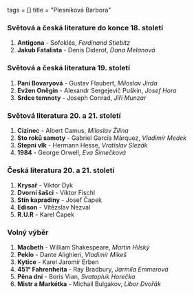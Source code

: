 tags = []
title = "Plesníková Barbora"

### Světová a česká literature do konce 18. století
1. __Antigona__ - Sofoklés, _Ferdinand Stiebitz_
0. __Jakub Fatalista__ - Denis Diderot, _Dana Melanová_

### Světová a česká literatura 19. století
1. __Paní Bovaryová__ - Gustav Flaubert, _Miloslav Jirda_
0. __Evžen Oněgin__ - Alexandr Sergejevič Puškin, _Josef Hora_
0. __Srdce temnoty__ - Joseph Conrad, _Jiří Munzar_

### Světová literatura 20. a 21. století
1. __Cizinec__ - Albert Camus, _Miloslav Žilina_
0. __Sto roků samoty__ - Gabriel García Márquez, _Vladimír Medek_
0. __Stepní vlk__ - Hermann Hesse, _Vratislav Slezák_
0. __1984__ - George Orwell, _Eva Šimečková_

### Česká literatura 20. a 21. století
1. __Krysař__ - Viktor Dyk
0. __Dvorní šašci__ - Viktor Fischl
0. __Stín kapradiny__ - Josef Čapek
0. __Edison__ - Vítězslav Nezval
0. __R.U.R__ - Karel Čapek

### Volný výběr
1. __Macbeth__ - William Shakespeare, _Martin Hilský_
0. __Peklo__ - Dante Alighieri, _Vladimír Mikeš_
0. __Kytice__ - Karel Jaromír Erben
0. __451° Fahrenheita__ - Ray Bradbury, _Jarmila Emmerová_
0. __Pěna dní__ - Boris Vian, _Svatopluk Horečka_
0. __Mistr a Markétka__ - Michail Bulgakov, _Libor Dvořák_
